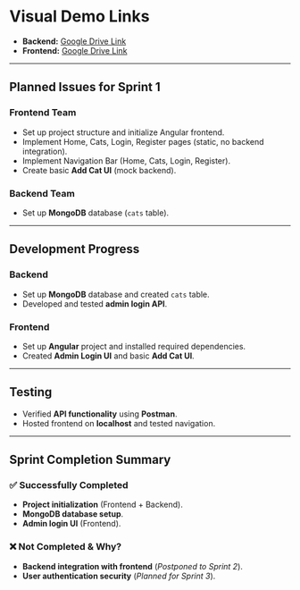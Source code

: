 # Visual Demo Links
- **Backend:** [Google Drive Link](https://drive.google.com/file/d/1-7Fg4Wd_QKcl9q6qv0VhbamI8btN7_Mg/view?usp=drive_link)
- **Frontend:** [Google Drive Link](https://drive.google.com/file/d/1-7Fg4Wd_QKcl9q6qv0VhbamI8btN7_Mg/view?usp=drive_link)

---

## Planned Issues for Sprint 1

### **Frontend Team**
- Set up project structure and initialize Angular frontend.
- Implement Home, Cats, Login, Register pages (static, no backend integration).
- Implement Navigation Bar (Home, Cats, Login, Register).
- Create basic **Add Cat UI** (mock backend).

### **Backend Team**
- Set up **MongoDB** database (`cats` table).

---

## **Development Progress**

### **Backend**
- Set up **MongoDB** database and created `cats` table.
- Developed and tested **admin login API**.

### **Frontend**
- Set up **Angular** project and installed required dependencies.
- Created **Admin Login UI** and basic **Add Cat UI**.

---

## **Testing**
- Verified **API functionality** using **Postman**.
- Hosted frontend on **localhost** and tested navigation.

---

## **Sprint Completion Summary**

### ✅ **Successfully Completed**
- **Project initialization** (Frontend + Backend).
- **MongoDB database setup**.
- **Admin login UI** (Frontend).

### ❌ **Not Completed & Why?**
- **Backend integration with frontend** (*Postponed to Sprint 2*).
- **User authentication security** (*Planned for Sprint 3*).
